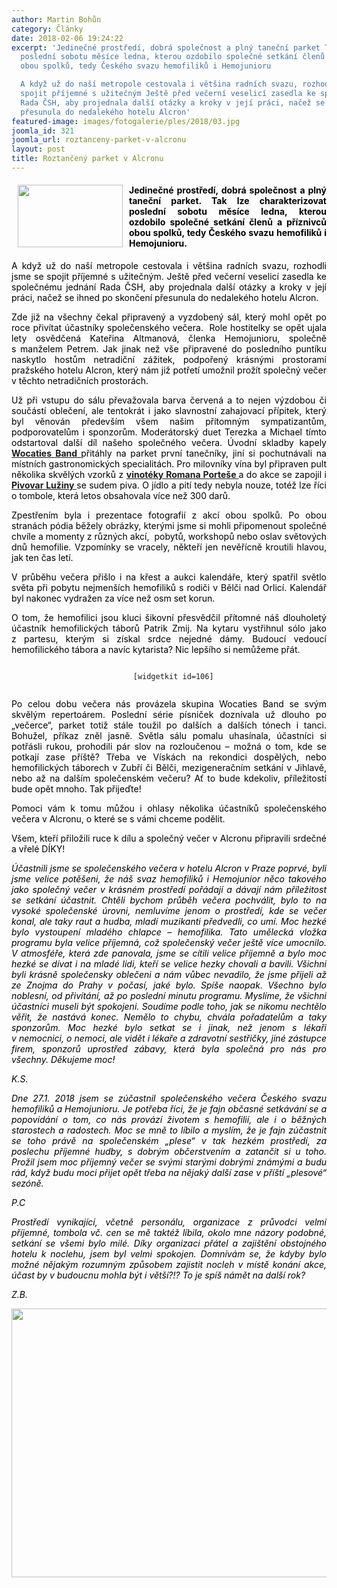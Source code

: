 ```yaml
---
author: Martin Bohůn
category: Články
date: 2018-02-06 19:24:22
excerpt: 'Jedinečné prostředí, dobrá společnost a plný taneční parket Tak lze charakterizovat
  poslední sobotu měsíce ledna, kterou ozdobilo společné setkání členů a příznivců
  obou spolků, tedy Českého svazu hemofiliků i Hemojunioru

  A když už do naší metropole cestovala i většina radních svazu, rozhodli jsme se
  spojit příjemné s užitečným Ještě před večerní veselicí zasedla ke společnému jednání
  Rada ČSH, aby projednala další otázky a kroky v její práci, načež se ihned po skončení
  přesunula do nedalekého hotelu Alcron'
featured-image: images/fotogalerie/ples/2018/03.jpg
joomla_id: 321
joomla_url: roztanceny-parket-v-alcronu
layout: post
title: Roztančený parket v Alcronu
---
```


<h4 style="text-align: justify;">
 <img border="0" height="100" src="{{ site.baseurl }}/images/fotogalerie/ples/2018/03.jpg" style="float: left; margin-left: 10px; margin-right: 10px;" width="168"/>
 <span style="color: #000000;">
  Jedinečné prostředí, dobrá společnost a plný taneční parket. Tak lze charakterizovat poslední sobotu měsíce ledna, kterou ozdobilo společné setkání členů a příznivců obou spolků, tedy Českého svazu hemofiliků i Hemojunioru.
 </span>
</h4>
<p style="text-align: justify;">
 <span style="color: #000000;">
  A když už do naší metropole cestovala i většina radních svazu, rozhodli jsme se spojit příjemné s užitečným. Ještě před večerní veselicí zasedla ke společnému jednání Rada ČSH, aby projednala další otázky a kroky v její práci, načež se ihned po skončení přesunula do nedalekého hotelu Alcron.
 </span>
</p>
<p style="text-align: justify;">
 <span style="color: #000000;">
  Zde již na všechny čekal připravený a vyzdobený sál, který mohl opět po roce přivítat účastníky společenského večera.  Role hostitelky se opět ujala lety osvědčená Kateřina Altmanová, členka Hemojunioru, společně s manželem Petrem. Jak jinak než vše připravené do posledního puntíku naskytlo hostům netradiční zážitek, podpořený krásnými prostorami pražského hotelu Alcron, který nám již potřetí umožnil prožít společný večer v těchto netradičních prostorách.
 </span>
</p>
<p style="text-align: justify;">
 <span style="color: #000000;">
  Už při vstupu do sálu převažovala barva červená a to nejen výzdobou či součástí oblečení, ale tentokrát i jako slavnostní zahajovací přípitek, který byl věnován především všem našim přítomným sympatizantům, podporovatelům i sponzorům. Moderátorský duet Terezka a Michael tímto odstartoval další díl našeho společného večera. Úvodní skladby kapely
  <strong>
   <a href="http://www.wocatiesband.cz/" title="Wocaties Band">
    Wocaties Band
   </a>
  </strong>
  přitáhly na parket první tanečníky, jiní si pochutnávali na místních gastronomických specialitách. Pro milovníky vína byl připraven pult několika skvělých vzorků z
  <strong>
   <a href="http://www.vinozpodskali.cz/" title="Víno z Podskalí">
    vinotéky Romana Porteše
   </a>
  </strong>
  a do akce se zapojil i
  <strong>
   <a href="http://www.pivovar-luziny.cz/" title="Pivovar Lužiny">
    Pivovar Lužiny
   </a>
  </strong>
  se sudem piva. O jídlo a pití tedy nebyla nouze, totéž lze říci o tombole, která letos obsahovala více než 300 darů.
 </span>
</p>
<p style="text-align: justify;">
 <span style="color: #000000;">
  Zpestřením byla i prezentace fotografií z akcí obou spolků. Po obou stranách pódia běžely obrázky, kterými jsme si mohli připomenout společné chvíle a momenty z různých akcí,  pobytů, workshopů nebo oslav světových dnů hemofilie. Vzpomínky se vracely, někteří jen nevěřícně kroutili hlavou, jak ten čas letí.
 </span>
</p>
<p style="text-align: justify;">
 <span style="color: #000000;">
  V průběhu večera přišlo i na křest a aukci kalendáře, který spatřil světlo světa při pobytu nejmenších hemofiliků s rodiči v Bělči nad Orlicí. Kalendář byl nakonec vydražen za více než osm set korun.
 </span>
</p>
<p style="text-align: justify;">
 <span style="color: #000000;">
  O tom, že hemofilici jsou kluci šikovní přesvědčil přítomné náš dlouholetý účastník hemofilických táborů Patrik Zmij. Na kytaru vystřihnul sólo jako z partesu, kterým si získal srdce nejedné dámy. Budoucí vedoucí hemofilického tábora a navíc kytarista? Nic lepšího si nemůžeme přát.
 </span>
</p>
<p style="text-align: center;">
 <code>
  [widgetkit id=106]
 </code>
</p>
<p style="text-align: justify;">
 <span style="color: #000000;">
  Po celou dobu večera nás provázela skupina Wocaties Band se svým skvělým repertoárem. Poslední série písniček doznívala už dlouho po „večerce“, parket totiž stále toužil po dalších a dalších tónech i tanci. Bohužel, příkaz zněl jasně. Světla sálu pomalu uhasínala, účastníci si potřásli rukou, prohodili pár slov na rozloučenou – možná o tom, kde se potkají zase příště? Třeba ve Vískách na rekondici dospělých, nebo hemofilických táborech v Zubří či Bělči, mezigeneračním setkání v Jihlavě, nebo až na dalším společenském večeru? Ať to bude kdekoliv, příležitostí bude opět mnoho. Tak přijeďte!
 </span>
</p>
<p style="text-align: justify;">
 <span style="color: #000000;">
  Pomoci vám k tomu můžou i ohlasy několika účastníků společenského večera v Alcronu, o které se s vámi chceme podělit.
 </span>
</p>
<p style="text-align: justify;">
 <span style="color: #000000;">
  Všem, kteří přiložili ruce k dílu a společný večer v Alcronu připravili srdečné a vřelé DÍKY!
 </span>
</p>
<p style="text-align: justify;">
 <span style="color: #000000;">
  <em>
   Účastnili jsme se společenského večera v hotelu Alcron v Praze poprvé,
  </em>
  <em>
   byli jsme velice potěšeni, že náš svaz hemofiliků i Hemojunior něco takového jako společný večer v krásném prostředí pořádají a dávají nám příležitost se setkání účastnit. Chtěli bychom průběh večera pochválit, bylo to na vysoké společenské úrovni, nemluvíme jenom o prostředí, kde se večer konal, ale taky raut a hudba, mladí muzikanti předvedli, co umí. Moc hezké bylo vystoupení mladého chlapce – hemofilika. Tato umělecká vložka programu byla velice příjemná, což společenský večer ještě více umocnilo. V atmosféře, která zde panovala, jsme se cítili velice příjemně a bylo moc hezké se dívat i na mladé lidi, kteří se velice hezky chovali a bavili.
  </em>
  <em>
   Všichni byli krásně společensky oblečeni a nám vůbec nevadilo, že jsme přijeli až ze Znojma do Prahy v počasí, jaké bylo. Spíše naopak. Všechno bylo noblesní, od přivítání, až po poslední minutu programu. Myslíme, že všichni účastníci museli být spokojeni. Soudíme podle toho, jak se nikomu nechtělo věřit, že nastává konec. Nemělo to chybu, chvála pořadatelům a taky sponzorům. Moc hezké bylo setkat se i jinak, než jenom s lékaři v nemocnici, o nemoci, ale vidět i lékaře a zdravotní sestřičky, jiné zástupce firem, sponzorů uprostřed zábavy, která byla společná pro nás pro všechny.
  </em>
  <em>
   Děkujeme moc!
  </em>
 </span>
</p>
<p style="text-align: justify;">
 <span style="color: #000000;">
  <em>
   K.S.
  </em>
 </span>
</p>
<p style="text-align: justify;">
 <span style="color: #000000;">
  <em>
   Dne 27.1. 2018 jsem se zúčastnil společenského večera Českého svazu hemofiliků a Hemojunioru. Je potřeba říci, že je fajn občasné setkávání se a popovídání o tom, co nás provází životem s hemofilií, ale i o běžných starostech a radostech. Moc se mně to líbilo a myslím, že je fajn zúčastnit se toho právě na společenském „plese“ v tak hezkém prostředí, za poslechu příjemné hudby, s dobrým občerstvením a zatančit si u toho. Prožil jsem moc příjemný večer se svými starými dobrými známými a budu rád, když budu moci přijet opět třeba na nějaký další zase v příští „plesové“ sezóně.
  </em>
 </span>
</p>
<p style="text-align: justify;">
 <span style="color: #000000;">
  <em>
   P.C
  </em>
 </span>
</p>
<p style="text-align: justify;">
 <span style="color: #000000;">
  <em>
   Prostředí vynikající, včetně personálu, organizace z průvodci velmi příjemné, tombola vč. cen se mě taktéž líbila, okolo mne názory podobné, setkání se všemi bylo milé. Díky organizaci přátel a zajištění obstojného hotelu k noclehu, jsem byl velmi spokojen. Domnívám se, že kdyby bylo možné nějakým rozumným způsobem zajistit nocleh v místě konání akce, účast by v budoucnu mohla být i větší?!? To je spíš námět na další rok?
  </em>
 </span>
</p>
<p>
 <span style="color: #000000;">
  <em>
   <span style="color: #000000;">
    Z.B.
   </span>
   <br/>
  </em>
 </span>
</p>
<p style="text-align: center;">
 <span style="color: #000000;">
  <em>
   <img alt="" border="0" height="430" src="{{ site.baseurl }}/images/uvodnik-clanku-foto/ples_2018.jpg" width="648"/>
   <br/>
  </em>
 </span>
</p>
